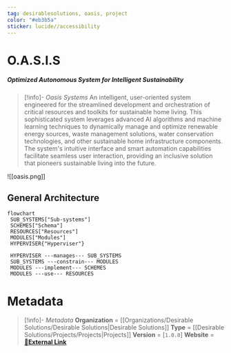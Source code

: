 ```yaml
---
tag: desirablesolutions, oasis, project
color: "#eb3b5a"
sticker: lucide//accessibility
---
```


# O.A.S.I.S
##### Optimized Autonomous System for Intelligent Sustainability

> [!info]- *Oasis Systems*
> An intelligent, user-oriented system engineered for the streamlined development and orchestration of critical resources and toolkits for sustainable home living. 
> This sophisticated system leverages advanced AI algorithms and machine learning techniques to dynamically manage and optimize renewable energy sources, waste management solutions, water conservation technologies, and other sustainable home infrastructure components. 
> The system's intuitive interface and smart automation capabilities facilitate seamless user interaction, providing an inclusive solution that pioneers sustainable living into the future.

![[oasis.png]]


## General Architecture



```mermaid
flowchart
 SUB_SYSTEMS["Sub-systems"]
 SCHEMES["Schema"]
 RESOURCES["Resources"]
 MODULES["Modules"]
 HYPERVISER{"Hyperviser"}

 HYPERVISER ---manages--- SUB_SYSTEMS
 SUB_SYSTEMS ---constrain--- MODULES
 MODULES ---implement--- SCHEMES
 MODULES ---use--- RESOURCES
```


# Metadata
> [!info]- *Metadata*
> **Organization** = [[Organizations/Desirable Solutions/Desirable Solutions|Desirable Solutions]]
> **Type** = [[Desirable Solutions/Projects/Projects|Projects]]
> **Version** = [`1.0.0`]
> **Website** = [**🔗External Link**](https://oasissystems.bio)
